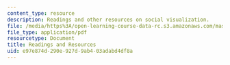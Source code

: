 ```yaml
---
content_type: resource
description: Readings and other resources on social visualization.
file: /media/https%3A/open-learning-course-data-rc.s3.amazonaws.com/mas-965-social-visualization-fall-2004/e97e874d290e927d9ab403adabd4df8a_readings.pdf
file_type: application/pdf
resourcetype: Document
title: Readings and Resources
uid: e97e874d-290e-927d-9ab4-03adabd4df8a
---
```

